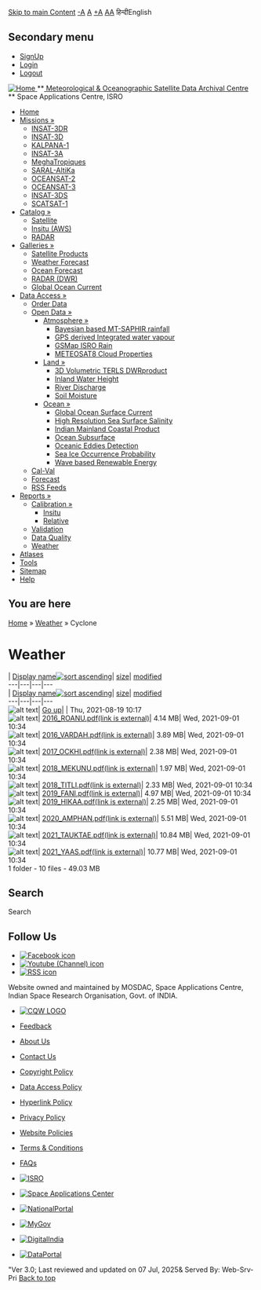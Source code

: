 [Skip to main Content](https://www.mosdac.gov.in/node/1975/24?sort=desc&order=Display%2Bname#main-content "Skip to main Content")
[-A](javascript:;) [A](javascript:;) [+A](javascript:;)
[A](javascript:drupalHighContrast.enableStyles\(\))[A](javascript:drupalHighContrast.disableStyles\(\))
हिन्दीEnglish
## Secondary menu
  * [SignUp](https://www.mosdac.gov.in/internal/registration)
  * [Login](https://www.mosdac.gov.in/internal/uops)
  * [Logout](https://www.mosdac.gov.in/internal/logout)

[ ![Home](https://www.mosdac.gov.in/sites/default/files/mosdac_small.png) ](https://www.mosdac.gov.in/ "Home")
**[ Meteorological & Oceanographic Satellite Data Archival Centre](https://www.mosdac.gov.in/ "Home") **
Space Applications Centre, ISRO 
  * [Home](https://www.mosdac.gov.in/)
  * [Missions »](https://www.mosdac.gov.in/node/1975/24?sort=desc&order=Display%2Bname)
    * [INSAT-3DR](https://www.mosdac.gov.in/insat-3dr)
    * [INSAT-3D](https://www.mosdac.gov.in/insat-3d)
    * [KALPANA-1](https://www.mosdac.gov.in/kalpana-1)
    * [INSAT-3A](https://www.mosdac.gov.in/insat-3a)
    * [MeghaTropiques](https://www.mosdac.gov.in/megha-tropiques)
    * [SARAL-AltiKa](https://www.mosdac.gov.in/saral-altika)
    * [OCEANSAT-2](https://www.mosdac.gov.in/oceansat-2)
    * [OCEANSAT-3](https://www.mosdac.gov.in/oceansat-3)
    * [INSAT-3DS](https://www.mosdac.gov.in/insat-3ds)
    * [SCATSAT-1](https://www.mosdac.gov.in/scatsat-1)
  * [Catalog »](https://www.mosdac.gov.in/node/1975/24?sort=desc&order=Display%2Bname)
    * [Satellite](https://www.mosdac.gov.in/internal/catalog-satellite)
    * [Insitu (AWS)](https://www.mosdac.gov.in/internal/catalog-insitu)
    * [RADAR](https://www.mosdac.gov.in/internal/catalog-radar)
  * [Galleries »](https://www.mosdac.gov.in/node/1975/24?sort=desc&order=Display%2Bname)
    * [Satellite Products](https://www.mosdac.gov.in/internal/gallery)
    * [Weather Forecast](https://www.mosdac.gov.in/internal/gallery/weather)
    * [Ocean Forecast](https://www.mosdac.gov.in/internal/gallery/ocean)
    * [RADAR (DWR)](https://www.mosdac.gov.in/internal/gallery/dwr)
    * [Global Ocean Current](https://www.mosdac.gov.in/internal/gallery/current)
  * [Data Access »](https://www.mosdac.gov.in/node/1975/24?sort=desc&order=Display%2Bname)
    * [Order Data](https://www.mosdac.gov.in/internal/uops)
    * [Open Data »](https://www.mosdac.gov.in/node/1975/24?sort=desc&order=Display%2Bname)
      * [Atmosphere »](https://www.mosdac.gov.in/node/1975/24?sort=desc&order=Display%2Bname)
        * [Bayesian based MT-SAPHIR rainfall](https://www.mosdac.gov.in/bayesian-based-mt-saphir-rainfall)
        * [GPS derived Integrated water vapour](https://www.mosdac.gov.in/gps-derived-integrated-water-vapour)
        * [GSMap ISRO Rain](https://www.mosdac.gov.in/gsmap-isro-rain)
        * [METEOSAT8 Cloud Properties](https://www.mosdac.gov.in/meteosat8-cloud-properties)
      * [Land »](https://www.mosdac.gov.in/node/1975/24?sort=desc&order=Display%2Bname)
        * [3D Volumetric TERLS DWRproduct](https://www.mosdac.gov.in/3d-volumetric-terls-dwrproduct)
        * [Inland Water Height](https://www.mosdac.gov.in/inland-water-height)
        * [River Discharge](https://www.mosdac.gov.in/river-discharge)
        * [Soil Moisture](https://www.mosdac.gov.in/soil-moisture-0)
      * [Ocean »](https://www.mosdac.gov.in/node/1975/24?sort=desc&order=Display%2Bname)
        * [Global Ocean Surface Current](https://www.mosdac.gov.in/global-ocean-surface-current)
        * [High Resolution Sea Surface Salinity](https://www.mosdac.gov.in/high-resolution-sea-surface-salinity)
        * [Indian Mainland Coastal Product](https://www.mosdac.gov.in/indian-mainland-coastal-product)
        * [Ocean Subsurface](https://www.mosdac.gov.in/ocean-subsurface)
        * [Oceanic Eddies Detection](https://www.mosdac.gov.in/oceanic-eddies-detection)
        * [Sea Ice Occurrence Probability](https://www.mosdac.gov.in/sea-ice-occurrence-probability)
        * [Wave based Renewable Energy](https://www.mosdac.gov.in/wave-based-renewable-energy)
    * [Cal-Val](https://www.mosdac.gov.in/internal/calval-data)
    * [Forecast](https://www.mosdac.gov.in/internal/forecast-menu)
    * [RSS Feeds](https://www.mosdac.gov.in/rss-feed "ISROCast")
  * [Reports »](https://www.mosdac.gov.in/node/1975/24?sort=desc&order=Display%2Bname)
    * [Calibration »](https://www.mosdac.gov.in/node/1975/24?sort=desc&order=Display%2Bname)
      * [Insitu](https://www.mosdac.gov.in/insitu)
      * [Relative](https://www.mosdac.gov.in/calibration-reports)
    * [Validation](https://www.mosdac.gov.in/validation-reports)
    * [Data Quality](https://www.mosdac.gov.in/data-quality)
    * [Weather](https://www.mosdac.gov.in/weather-reports)
  * [Atlases](https://www.mosdac.gov.in/atlases)
  * [Tools](https://www.mosdac.gov.in/tools)
  * [Sitemap](https://www.mosdac.gov.in/sitemap)
  * [Help](https://www.mosdac.gov.in/help)


## You are here
[Home](https://www.mosdac.gov.in/) » [Weather](https://www.mosdac.gov.in/node/1975/12) » Cyclone
# Weather
| [Display name![sort ascending](https://www.mosdac.gov.in/misc/arrow-asc.png)](https://www.mosdac.gov.in/node/1975/24?sort=asc&order=Display%20name "sort by Display name")| [size](https://www.mosdac.gov.in/node/1975/24?sort=asc&order=size "sort by size")| [modified](https://www.mosdac.gov.in/node/1975/24?sort=asc&order=modified "sort by modified")  
---|---|---|---  
| [Display name![sort ascending](https://www.mosdac.gov.in/misc/arrow-asc.png)](https://www.mosdac.gov.in/node/1975/24?sort=asc&order=Display%20name "sort by Display name")| [size](https://www.mosdac.gov.in/node/1975/24?sort=asc&order=size "sort by size")| [modified](https://www.mosdac.gov.in/node/1975/24?sort=asc&order=modified "sort by modified")  
---|---|---|---  
![alt text](https://www.mosdac.gov.in/sites/all/modules/filebrowser/icons/folder-parent.png)| [Go up](https://www.mosdac.gov.in/weather-reports?sort=desc&order=Display%252Bname)| | Thu, 2021-08-19 10:17  
![alt text](https://www.mosdac.gov.in/sites/all/modules/filebrowser/icons/application-pdf.png)| [2016_ROANU.pdf(link is external)](https://www.mosdac.gov.in/filebrowser/download/113)| 4.14 MB| Wed, 2021-09-01 10:34  
![alt text](https://www.mosdac.gov.in/sites/all/modules/filebrowser/icons/application-pdf.png)| [2016_VARDAH.pdf(link is external)](https://www.mosdac.gov.in/filebrowser/download/114)| 3.89 MB| Wed, 2021-09-01 10:34  
![alt text](https://www.mosdac.gov.in/sites/all/modules/filebrowser/icons/application-pdf.png)| [2017_OCKHI.pdf(link is external)](https://www.mosdac.gov.in/filebrowser/download/115)| 2.38 MB| Wed, 2021-09-01 10:34  
![alt text](https://www.mosdac.gov.in/sites/all/modules/filebrowser/icons/application-pdf.png)| [2018_MEKUNU.pdf(link is external)](https://www.mosdac.gov.in/filebrowser/download/116)| 1.97 MB| Wed, 2021-09-01 10:34  
![alt text](https://www.mosdac.gov.in/sites/all/modules/filebrowser/icons/application-pdf.png)| [2018_TITLI.pdf(link is external)](https://www.mosdac.gov.in/filebrowser/download/117)| 2.33 MB| Wed, 2021-09-01 10:34  
![alt text](https://www.mosdac.gov.in/sites/all/modules/filebrowser/icons/application-pdf.png)| [2019_FANI.pdf(link is external)](https://www.mosdac.gov.in/filebrowser/download/118)| 4.97 MB| Wed, 2021-09-01 10:34  
![alt text](https://www.mosdac.gov.in/sites/all/modules/filebrowser/icons/application-pdf.png)| [2019_HIKAA.pdf(link is external)](https://www.mosdac.gov.in/filebrowser/download/119)| 2.25 MB| Wed, 2021-09-01 10:34  
![alt text](https://www.mosdac.gov.in/sites/all/modules/filebrowser/icons/application-pdf.png)| [2020_AMPHAN.pdf(link is external)](https://www.mosdac.gov.in/filebrowser/download/120)| 5.51 MB| Wed, 2021-09-01 10:34  
![alt text](https://www.mosdac.gov.in/sites/all/modules/filebrowser/icons/application-pdf.png)| [2021_TAUKTAE.pdf(link is external)](https://www.mosdac.gov.in/filebrowser/download/121)| 10.84 MB| Wed, 2021-09-01 10:34  
![alt text](https://www.mosdac.gov.in/sites/all/modules/filebrowser/icons/application-pdf.png)| [2021_YAAS.pdf(link is external)](https://www.mosdac.gov.in/filebrowser/download/122)| 10.77 MB| Wed, 2021-09-01 10:34  
1 folder - 10 files - 49.03 MB
## Search
Search 
## Follow Us
  * [![Facebook icon](https://www.mosdac.gov.in/sites/all/modules/social_media_links/libraries/elegantthemes/PNG/facebook.png)](https://www.facebook.com/mosdac.sac.isro "Facebook")
  * [![Youtube \(Channel\) icon](https://www.mosdac.gov.in/sites/all/modules/social_media_links/libraries/elegantthemes/PNG/youtube.png)](http://www.youtube.com/channel/UCDVkai9WIgY2ZgrlF_08Yeg "Youtube \(Channel\)")
  * [![RSS icon](https://www.mosdac.gov.in/sites/all/modules/social_media_links/libraries/elegantthemes/PNG/rss.png)](https://www.mosdac.gov.in/rss.xml "RSS")


Website owned and maintained by MOSDAC, Space Applications Centre, Indian Space Research Organisation, Govt. of INDIA.
  * [![CQW LOGO](https://www.mosdac.gov.in/docs/cqw_logo.gif)](https://www.mosdac.gov.in/docs/STQC.pdf "Quality Certificate")


  * [Feedback](https://www.mosdac.gov.in/mosdac-feedback)
  * [About Us](https://www.mosdac.gov.in/about-us)
  * [Contact Us](https://www.mosdac.gov.in/contact-us)
  * [Copyright Policy](https://www.mosdac.gov.in/copyright-policy)
  * [Data Access Policy](https://www.mosdac.gov.in/data-access-policy)
  * [Hyperlink Policy](https://www.mosdac.gov.in/hyperlink-policy)
  * [Privacy Policy](https://www.mosdac.gov.in/privacy-policy)
  * [Website Policies](https://www.mosdac.gov.in/website-policies)
  * [Terms & Conditions](https://www.mosdac.gov.in/terms-conditions)
  * [FAQs](https://www.mosdac.gov.in/faq-page)


  * [![ISRO](https://www.mosdac.gov.in/sites/default/files/styles/thumbnail/public/logo-transparent.png?itok=IUS20l-w)](http://www.isro.gov.in)
  * [![Space Applications Center](https://www.mosdac.gov.in/sites/default/files/styles/thumbnail/public/saclogo.png?itok=_Jv4AuIn)](http://www.sac.gov.in)
  * [![NationalPortal](https://www.mosdac.gov.in/sites/default/files/styles/thumbnail/public/india-gov_0.png?itok=yssAPH3m)](http://www.india.gov.in)
  * [![MyGov](https://www.mosdac.gov.in/sites/default/files/styles/thumbnail/public/mygov_0.png?itok=Po-dzdT3)](http://mygov.in/)
  * [![DigitalIndia](https://www.mosdac.gov.in/sites/default/files/styles/thumbnail/public/digital-india_0.png?itok=ntlP7atE)](http://www.digitalindia.gov.in/)
  * [![DataPortal](https://www.mosdac.gov.in/sites/default/files/styles/thumbnail/public/data-gov.png?itok=qYA78FgB)](http://data.gov.in)


"Ver 3.0; Last reviewed and updated on 07 Jul, 2025& Served By: Web-Srv-Pri
[](https://www.mosdac.gov.in/node/1975/24?sort=desc&order=Display%2Bname "Previous")[](https://www.mosdac.gov.in/node/1975/24?sort=desc&order=Display%2Bname "Next")
[](https://www.mosdac.gov.in/node/1975/24?sort=desc&order=Display%2Bname)
[](https://www.mosdac.gov.in/node/1975/24?sort=desc&order=Display%2Bname "Previous")[](https://www.mosdac.gov.in/node/1975/24?sort=desc&order=Display%2Bname "Next")
[](https://www.mosdac.gov.in/node/1975/24?sort=desc&order=Display%2Bname "Close")[](https://www.mosdac.gov.in/node/1975/24?sort=desc&order=Display%2Bname)[](https://www.mosdac.gov.in/node/1975/24?sort=desc&order=Display%2Bname)[](https://www.mosdac.gov.in/node/1975/24?sort=desc&order=Display%2Bname "Pause Slideshow")[](https://www.mosdac.gov.in/node/1975/24?sort=desc&order=Display%2Bname "Play Slideshow")
[Back to top](https://www.mosdac.gov.in/node/1975/24?sort=desc&order=Display%2Bname#top)
